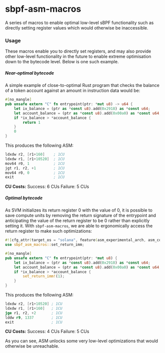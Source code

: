 # sbpf-asm-macros

A series of macros to enable optimal low-level sBPF functionality such as directly setting register values which would otherwise be inaccessible.

### Usage

These macros enable you to directly set registers, and may also provide other low-level functionality in the future to enable extreme optimisation down to the bytecode level. Below is one such example.

##### Near-optimal bytecode

A simple example of close-to-optimal Rust program that checks the balance of a token account against an amount in instruction data would be:

```rs
#[no_mangle]
pub unsafe extern "C" fn entrypoint(ptr: *mut u8) -> u64 {
    let ix_balance = (ptr as *const u8).add(0x2918) as *const u64;
    let account_balance = (ptr as *const u8).add(0x00a0) as *const u64;
    if *ix_balance > *account_balance {
        return 1
    }
    0
}
```

This produces the following ASM:

```asm
ldxdw r2, [r1+160]    ; 1CU
ldxdw r1, [r1+10520]  ; 1CU
mov64 r0, 1           ; 1CU
jgt r1, r2, +1        ; 1CU
mov64 r0, 0           ; 1CU
exit                  ; 1CU
```

__CU Costs:__
Success: 6 CUs
Failure: 5 CUs

##### Optimal bytecode

As SVM initializes its return register 0 with the value of 0, it is possible to save compute units by removing the return signature of the entrypoint and anticipating the value of the return register to be 0 rather than explicitly setting it. With `sbpf-asm-macros`, we are able to ergonomically access the return register to make such optimizations:

```rs
#![cfg_attr(target_os = "solana", feature(asm_experimental_arch, asm_const))]
use sbpf_asm_macros::set_return_imm;

#[no_mangle]
pub unsafe extern "C" fn entrypoint(ptr: *mut u8) {
    let ix_balance = (ptr as *const u8).add(0x2918) as *const u64;
    let account_balance = (ptr as *const u8).add(0x00a0) as *const u64;
    if *ix_balance > *account_balance {
        set_return_imm!(1);
    }
}
```

This produces the following ASM:

```asm
ldxdw r2, [r1+10520] ; 1CU
ldxdw r1, [r1+160]   ; 1CU
jge r1, r2, +2       ; 1CU
lddw r9, 1337        ; 1CU
exit                 ; 1CU
```

__CU Costs:__
Success: 4 CUs
Failure: 5 CUs

As you can see, ASM unlocks some very low-level optimizations that would otherwise be unreachable.

